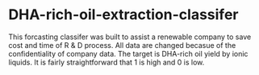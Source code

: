 # DHA-rich-oil-extraction-classifer

This forcasting classifer was built to assist a renewable company to save cost and time of R & D process. 
All data are changed becasue of the confidentiality of company data.
The target is DHA-rich oil yield by ionic liquids.
It is fairly straightforward that 1 is high and 0 is low.

